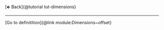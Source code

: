 [🡸 Back]{@tutorial tut-dimensions}
___

[Go to definitition]{@link module:Dimensions~offset}

&nbsp;
